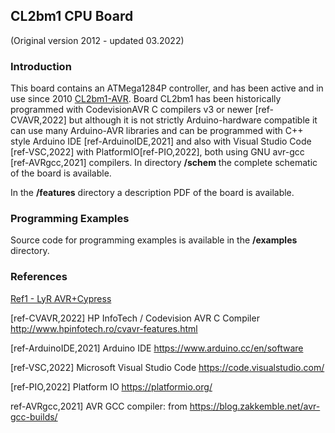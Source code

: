 ## CL2bm1 CPU Board
(Original version 2012 - updated 03.2022)

### Introduction
This board contains an ATMega1284P controller, and has been active and in use since 2010 [CL2bm1-AVR](https://www.lyr-ing.com/Embedded/LyRAVR_CyEn.htm). Board CL2bm1 has been historically programmed with CodevisionAVR C compilers v3 or newer [ref-CVAVR,2022] but although it is not strictly Arduino-hardware compatible it can use many Arduino-AVR libraries and can be programmed with C++ style Arduino IDE [ref-ArduinoIDE,2021] and also with Visual Studio Code [ref-VSC,2022] with PlatformIO[ref-PIO,2022], both using GNU avr-gcc [ref-AVRgcc,2021] compilers. 
In directory **/schem** the complete schematic of the board is available.  


In the **/features** directory a description PDF of the board is available.  

### Programming Examples
Source code for programming examples is available in the **/examples** directory. 

### References

[Ref1 - LyR AVR+Cypress](https://www.lyr-ing.com/Embedded/LyRAVR_CyEn.htm)

[ref-CVAVR,2022] HP InfoTech / Codevision AVR C Compiler http://www.hpinfotech.ro/cvavr-features.html

[ref-ArduinoIDE,2021] Arduino IDE https://www.arduino.cc/en/software

[ref-VSC,2022] Microsoft Visual Studio Code https://code.visualstudio.com/

[ref-PIO,2022] Platform IO https://platformio.org/

ref-AVRgcc,2021] AVR GCC compiler: from https://blog.zakkemble.net/avr-gcc-builds/ 

